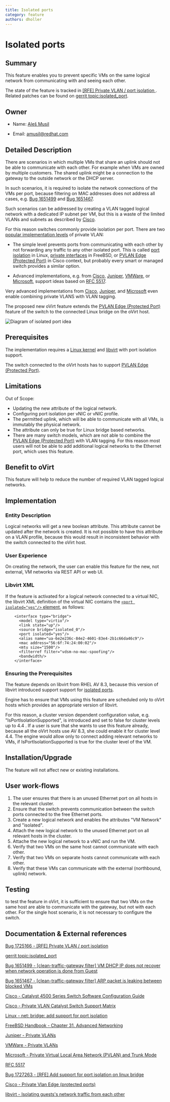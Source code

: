 ```yaml
---
title: Isolated ports
category: feature
authors: dholler
---
```


# Isolated ports

## Summary

This feature enables you to prevent specific VMs on the same logical network
from communicating with and seeing each other.

The state of the feature is tracked in [[RFE] Private VLAN / port isolation
][1]. Related patches can be found on [gerrit topic:isolated_port][2].

## Owner

*   Name: [Aleš Musil](https://github.com/almusil)

*   Email: <amusil@redhat.com>


## Detailed Description

There are scenarios in which multiple VMs that share an uplink should not be
able to communicate with each other. For example when VMs are owned by multiple
customers. The shared uplink might be a connection to the gateway to the
outside network or the DHCP server.

In such scenarios, it is required to isolate the network connections of the VMs
per port, because filtering on MAC addresses does not address all cases,
e.g. [Bug 1651499][3] and [Bug 1651467][4].

Such scenarios can be addressed by creating a VLAN tagged logical network with a
dedicated IP subnet per VM, but this is a waste of the limited VLANs and subnets
as described by [Cisco][5].

For this reason switches commonly provide isolation per port.
There are two [popular implementation levels][6] of private VLAN:

* The simple level prevents ports from communicating with each other by not
  forwarding any traffic to any other isolated port.
  This is called [port isolation][7] in Linux, [private interfaces][8] in
  FreeBSD, or [PVLAN Edge (Protected Port)][14] in Cisco context, but probably
  every smart or managed switch provides a similar option.

* Advanced implementations, e.g. from [Cisco][5], [Juniper][8], [VMWare][9], or
  [Microsoft][10], support ideas based on [RFC 5517][11].

Very advanced implementations from  [Cisco][5], [Juniper][8], and [Microsoft][10]
even enable combining private VLANS with VLAN tagging.


The proposed new oVirt feature extends the [PVLAN Edge (Protected Port)][14]
feature of the switch to the connected Linux bridge on the oVirt host.

![Diagram of isolated port idea](/images/features/network/isolated_port.png)


## Prerequisites

The implementation requires a [Linux kernel][7] and [libvirt][13] with port
isolation support.

The switch connected to the oVirt hosts has to support [PVLAN Edge (Protected Port)][6].

## Limitations

Out of Scope:
* Updating the new attribute of the logical network.
* Configuring port isolation per vNIC or vNIC profile.
* The permitted uplink, which will be able to communicate with all VMs, is
  immutably the physical network.
* The attribute can only be true for Linux bridge based networks.
* There are many switch models, which are not able to combine the
  [PVLAN Edge (Protected Port)][14] with VLAN tagging. For this reason most
  users will not be able to add additional logical networks to the Ethernet
  port, which uses this feature.


## Benefit to oVirt

This feature will help to reduce the number of required VLAN tagged logical
networks.

## Implementation

### Entity Description

Logical networks will get a new boolean attribute. This attribute cannot be
updated after the network is created.
It is not possible to have this attribute on a VLAN profile, because this would
result in inconsistent behavior with the switch connected to the oVirt host.

### User Experience

On creating the network, the user can enable this feature for the new, not
external, VM networks via REST API or web UI.

### Libvirt XML

If the feature is activated for a logical network connected to a virtual NIC,
the libvirt XML definition of the virtual NIC contains the
[`<port isolated="yes"/>` element][15], as follows:

```
    <interface type="bridge">
      <model type="virtio"/>
      <link state="up"/>
      <source bridge="isolated_0"/>
      <port isolated="yes"/>
      <alias name="ua-6e2e236c-84e2-4601-83e4-2b1c66da46c9"/>
      <mac address="56:6f:74:24:00:02"/>
      <mtu size="1500"/>
      <filterref filter="vdsm-no-mac-spoofing"/>
      <bandwidth/>
    </interface>
```

### Ensuring the Prerequisites

The feature depends on libvirt from RHEL AV 8.3, because this version of
libvirt introduced support support for [isolated ports][13].

Engine has to ensure that VMs using this feature are scheduled only to
oVirt hosts which provides an appropriate version of libvirt.

For this reason, a cluster version dependent configuration value,
e.g. "IsPortIsolationSupported", is introduced and set to false for cluster
levels up to 4.4 . If a user is sure that she wants to use this feature already,
because all the oVirt hosts use AV 8.3, she could enable it for cluster level
4.4. The engine would allow only to connect adding relevant networks to VMs,
if IsPortIsolationSupported is true for the cluster level of the VM.

## Installation/Upgrade

The feature will not affect new or existing installations.

## User work-flows

1. The user ensures that there is an unused Ethernet port on all hosts in the
   relevant cluster.
2. Ensure that the switch prevents communication between the switch ports
   connected to the free Ethernet ports.
3. Create a new logical network and enables the attributes "VM Network" and
   "isolated".
4. Attach the new logical network to the unused Ethernet port on all relevant
   hosts in the cluster.
5. Attache the new logical network to a vNIC and run the VM.
6. Verify that two VMs on the same host cannot communicate with each other.
7. Verify that two VMs on separate hosts cannot communicate with each other.
8. Verify that these VMs can communicate with the external (northbound, uplink)
   network.

## Testing

to test the feature in oVirt, it is sufficient to ensure that two VMs on the
same host are able to communicate with the gateway, but not with each other.
For the single host scenario, it is not necessary to configure the switch.

## Documentation & External references

[Bug 1725166 - [RFE] Private VLAN / port isolation][1]

[1]: https://bugzilla.redhat.com/1725166

[gerrit topic:isolated_port][2]

[2]: https://gerrit.ovirt.org/#/q/topic:isolated_port


[Bug 1651499 - [clean-traffic-gateway filter] VM DHCP IP does not recover when
network operation is done from Guest ][3]

[3]: https://bugzilla.redhat.com/1651499

[Bug 1651467 - [clean-traffic-gateway filter] ARP packet is leaking between
blocked VMs][4]

[4]: https://bugzilla.redhat.com/1651467

[Cisco - Catalyst 4500 Series Switch Software Configuration Guide][5]

[5]: https://www.cisco.com/c/en/us/td/docs/switches/lan/catalyst4500/XE3-9-0E/15-25E/configuration/guide/xe-390-configuration/pvlans.html#77328

[Cisco - Private VLAN Catalyst Switch Support Matrix][6]

[6]: https://www.cisco.com/c/en/us/support/docs/switches/catalyst-6500-series-switches/10584-63.html

[Linux - net: bridge: add support for port isolation][7]

[7]: https://github.com/torvalds/linux/commit/7d850abd5f4edb1b1ca4b4141a4453305736f564

[FreeBSD Handbook - Chapter 31. Advanced Networking][8]

[8]: https://www.freebsd.org/doc/handbook/network-bridging.html

[Juniper - Private VLANs][9]

[9]: https://www.juniper.net/documentation/en_US/junos/topics/topic-map/private-vlans.html

[VMWare - Private VLANs][10]

[10]: https://docs.vmware.com/en/VMware-vSphere/6.7/com.vmware.vsphere.networking.doc/GUID-A9287D46-FDE0-4D64-9348-3905FEAC7FAE.html

[Microsoft - Private Virtual Local Area Network (PVLAN) and Trunk Mode][11]

[11]: https://docs.microsoft.com/en-us/previous-versions/windows/it-pro/windows-server-2012-r2-and-2012/jj679878(v%3Dws.11)#private-virtual-local-area-network-pvlan-and-trunk-mode

[RFC 5517][12]

[12]: https://tools.ietf.org/html/rfc5517

[Bug 1727263 - [RFE] Add support for port isolation on linux bridge][13]

[13]: https://bugzilla.redhat.com/1727263

[Cisco - Private Vlan Edge (protected ports)][14]

[14]: https://www.cisco.com/en/US/tech/tk389/tk814/tk841/tsd_technology_support_sub-protocol_home.html

[libvirt - Isolating guests's network traffic from each other][15]

[15]: https://libvirt.org/formatdomain.html#elementPort
